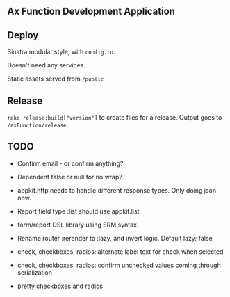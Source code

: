 Ax Function Development Application
-----------------------------------

Deploy
------

Sinatra modular style, with `config.ru`.

Doesn't need any services.

Static assets served from `/public`

Release
-------

`rake release:build["version"]` to create files for a release. Output goes to `/axFunction/release`.

TODO
----

- Confirm email - or confirm anything?
- Dependent false or null for no wrap?


- appkit.http needs to handle different response types. Only doing json now.

- Report field type :list should use appkit.list


- form/report DSL library using ERM syntax.

- Rename router :rerender to :lazy, and invert logic. Default lazy: false

- check, checkboxes, radios: alternate label text for check when selected
- check, checkboxes, radios: confirm unchecked values coming through serialization
- pretty checkboxes and radios
